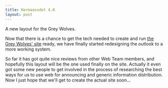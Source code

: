 ```yaml
---
title: Harmaasudet 4.0
layout: post
---
```

A new layout for the Grey Wolves.

Now that there is a chance to get the tech needed to create and run [the Grey Wolves' site](http://www.greywolves.org) ready, we have finally started redesigning the outlook to a more working system.

So far it has got quite nice reviews from other Web Team members, and hopefully this layout will be the one used finally on the site. Actually it even got some new people to get involved in the process of researching the best ways for us to use web for announcing and generic information distribution. Now I just hope that we'll get to create the actual site soon... 
